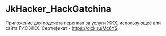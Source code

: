 # JkHacker_HackGatchina
Приложение для подсчета переплат за услуги ЖКХ, использующее апи сайта ГИС ЖКХ.
Сертификат - https://clck.ru/Mc6YS
